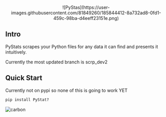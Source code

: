 <p align="center">![PyStas](https://user-images.githubusercontent.com/81849260/185844412-8a732ad8-0fd1-459c-98ba-d4eeff23151e.png)
<!-- 
 <img src="https://github.com/DamnUi/PyStats/blob/main/PyStas.png" align="middle" width = "900"/>
<p align="center"> -->

## Intro
PyStats scrapes your Python files for any data it can find and presents it intuitively.

Currently the most updated branch is scrp_dev2

## Quick Start
Currently not on pypi so none of this is going to work YET
```py
pip install PyStat?
```


![carbon](https://user-images.githubusercontent.com/81849260/185844371-d31146a5-27eb-40d6-a433-d7ae034bb3f5.png)
